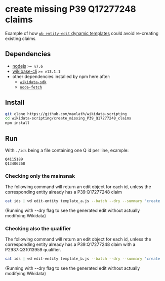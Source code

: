 # create missing P39 Q17277248 claims

Example of how [`wb entity-edit` dynamic templates](https://github.com/maxlath/wikibase-cli/blob/master/docs/write_operations.md#pass-data-as-a-dynamic-js-function-file-returning-an-object) could avoid re-creating existing claims.

## Dependencies
* [nodejs](https://nodejs.org) `>= v7.6`
* [wikibase-cli](https://github.com/maxlath/wikibase-cli) `>= v13.1.1`
* other dependencies installed by npm here after:
  * [`wikidata-sdk`](https://github.com/maxlath/wikibase-sdk)
  * [`node-fetch`](https://github.com/bitinn/node-fetch)

## Install
```sh
git clone https://github.com/maxlath/wikidata-scripting
cd wikidata-scripting/create_missing_P39_Q17277248_claims
npm install
```

## Run
With `./ids` being a file containing one Q id per line, example:
```
Q4115189
Q13406268
```

### Checking only the mainsnak
The following command will return an edit object for each id, unless the corresponding entity already has a P39:Q17277248 claim
```sh
cat ids | wd edit-entity template_a.js --batch --dry --summary 'create missing P39 Q17277248 claims'
```
(Running with --dry flag to see the generated edit without actually modifying Wikidata)

### Checking also the qualifier

The following command will return an edit object for each id, unless the corresponding entity already has a P39:Q17277248 claim with a P2937:Q31013959 qualifier.

```sh
cat ids | wd edit-entity template_b.js --batch --dry --summary 'create missing P39 Q17277248 claims'
```
(Running with --dry flag to see the generated edit without actually modifying Wikidata)
